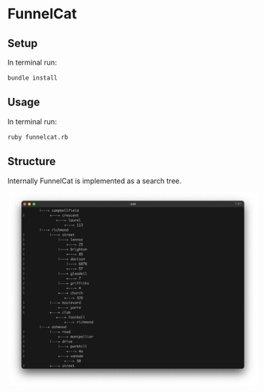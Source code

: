 # FunnelCat

## Setup

In terminal run:
```
bundle install
```

## Usage

In terminal run:
```
ruby funnelcat.rb
```

## Structure

Internally FunnelCat is implemented as a search tree.

<p align="center">
  <img src="./assets/search-tree.png" raw=true width="500" style="margin-left: auto; margin-right: auto;"/>
</p>
